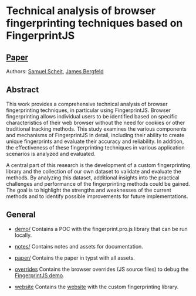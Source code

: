 # Technical analysis of browser fingerprinting techniques based on FingerprintJS

## [Paper](./paper/paper.pdf)

Authors:
[Samuel Scheit](https://samuelscheit.com/),
[James Bergfeld](mailto:j.bergfeld@tum.de)

## Abstract

This work provides a comprehensive technical analysis of browser fingerprinting techniques, in particular using FingerprintJS. Browser fingerprinting allows individual users to be identified based on specific characteristics of their web browser without the need for cookies or other traditional tracking methods. This study examines the various components and mechanisms of FingerprintJS in detail, including their ability to create unique fingerprints and evaluate their accuracy and reliability. In addition, the effectiveness of these fingerprinting techniques in various application scenarios is analyzed and evaluated.

A central part of this research is the development of a custom fingerprinting library and the collection of our own dataset to validate and evaluate the methods. By analyzing this dataset, additional insights into the practical challenges and performance of the fingerprinting methods could be gained. The goal is to highlight the strengths and weaknesses of the current methods and to identify possible improvements for future implementations.

## General

-   [demo/](./demo) Contains a POC with the fingerprint.pro.js library that can be run locally.

-   [notes/](./notes) Contains notes and assets for documentation.

-   [paper/](./paper) Contains the paper in typst with all assets.

-   [overrides](./overrides) Contains the browser overrides (JS source files) to debug the [FingerprintJS demo](https://fingerprint.com/demo/).

-   [website](./website) Contains the [website](https://fingerprint.samuelscheit.com/) with the custom fingerprinting library.

